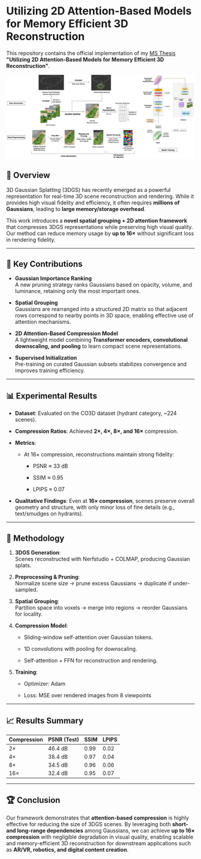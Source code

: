 Utilizing 2D Attention-Based Models for Memory Efficient 3D Reconstruction
==========================================================================

This repository contains the official implementation of my [MS Thesis](https://drive.google.com/file/d/1QJaJhP57mPt5EaSjYY_t18heKUOTJAGk/view?usp=sharing) **"Utilizing 2D Attention-Based Models for Memory Efficient 3D Reconstruction"**.

![Workflow overview](Memory_Efficient_3D.png)

📌 Overview
-----------

3D Gaussian Splatting (3DGS) has recently emerged as a powerful representation for real-time 3D scene reconstruction and rendering. While it provides high visual fidelity and efficiency, it often requires **millions of Gaussians**, leading to **large memory/storage overhead**.

This work introduces a **novel spatial grouping + 2D attention framework** that compresses 3DGS representations while preserving high visual quality. Our method can reduce memory usage by **up to 16×** without significant loss in rendering fidelity.

* * * * *

🚀 Key Contributions
--------------------

-   **Gaussian Importance Ranking**\
    A new pruning strategy ranks Gaussians based on opacity, volume, and luminance, retaining only the most important ones.

-   **Spatial Grouping**\
    Gaussians are rearranged into a structured 2D matrix so that adjacent rows correspond to nearby points in 3D space, enabling effective use of attention mechanisms.

-   **2D Attention-Based Compression Model**\
    A lightweight model combining **Transformer encoders, convolutional downscaling, and pooling** to learn compact scene representations.

-   **Supervised Initialization**\
    Pre-training on curated Gaussian subsets stabilizes convergence and improves training efficiency.

* * * * *

📊 Experimental Results
-----------------------

-   **Dataset**: Evaluated on the CO3D dataset (hydrant category, ~224 scenes).

-   **Compression Ratios**: Achieved **2×, 4×, 8×, and 16×** compression.

-   **Metrics**:

    -   At 16× compression, reconstructions maintain strong fidelity:

        -   PSNR ≈ 33 dB

        -   SSIM ≈ 0.95

        -   LPIPS ≈ 0.07

-   **Qualitative Findings**: Even at **16× compression**, scenes preserve overall geometry and structure, with only minor loss of fine details (e.g., text/smudges on hydrants).

* * * * *

🧩 Methodology
--------------

1.  **3DGS Generation**:\
    Scenes reconstructed with Nerfstudio + COLMAP, producing Gaussian splats.

2.  **Preprocessing & Pruning**:\
    Normalize scene size → prune excess Gaussians → duplicate if under-sampled.

3.  **Spatial Grouping**:\
    Partition space into voxels → merge into regions → reorder Gaussians for locality.

4.  **Compression Model**:

    -   Sliding-window self-attention over Gaussian tokens.

    -   1D convolutions with pooling for downscaling.

    -   Self-attention + FFN for reconstruction and rendering.

5.  **Training**:

    -   Optimizer: Adam

    -   Loss: MSE over rendered images from 8 viewpoints

* * * * *

📈 Results Summary
------------------

| Compression | PSNR (Test) | SSIM | LPIPS |
| --- | --- | --- | --- |
| 2× | 46.4 dB | 0.99 | 0.02 |
| 4× | 38.4 dB | 0.97 | 0.04 |
| 8× | 34.5 dB | 0.96 | 0.06 |
| 16× | 32.4 dB | 0.95 | 0.07 |

* * * * *

🏆 Conclusion
-------------

Our framework demonstrates that **attention-based compression** is highly effective for reducing the size of 3DGS scenes. By leveraging both **short- and long-range dependencies** among Gaussians, we can achieve **up to 16× compression** with negligible degradation in visual quality, enabling scalable and memory-efficient 3D reconstruction for downstream applications such as **AR/VR, robotics, and digital content creation**.
